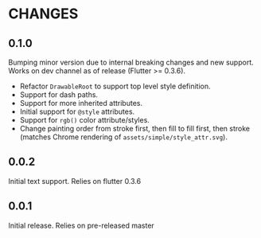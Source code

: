 # CHANGES

## 0.1.0

Bumping minor version due to internal breaking changes and new support. Works on dev channel as of release (Flutter >= 0.3.6).

- Refactor `DrawableRoot` to support top level style definition.
- Support for dash paths.
- Support for more inherited attributes.
- Initial support for `@style` attributes.
- Support for `rgb()` color attribute/styles.
- Change painting order from stroke first, then fill to fill first, then stroke (matches Chrome rendering of `assets/simple/style_attr.svg`).

## 0.0.2

Initial text support.  Relies on flutter 0.3.6

## 0.0.1

Initial release.  Relies on pre-released master
